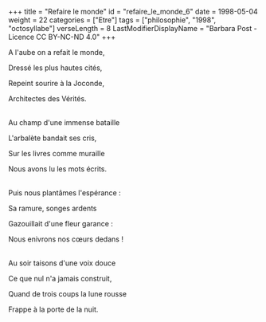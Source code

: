 +++
title = "Refaire le monde"
id = "refaire_le_monde_6"
date = 1998-05-04
weight = 22
categories = ["Etre"]
tags = ["philosophie", "1998", "octosyllabe"]
verseLength = 8
LastModifierDisplayName = "Barbara Post - Licence CC BY-NC-ND 4.0"
+++

A l'aube on a refait le monde,

Dressé les plus hautes cités,

Repeint sourire à la Joconde,

Architectes des Vérités.

 \
Au champ d'une immense bataille

L'arbalète bandait ses cris,

Sur les livres comme muraille

Nous avons lu les mots écrits.

 \
Puis nous plantâmes l'espérance :

Sa ramure, songes ardents

Gazouillait d'une fleur garance :

Nous enivrons nos cœurs dedans !

 \
Au soir taisons d'une voix douce

Ce que nul n'a jamais construit,

Quand de trois coups la lune rousse

Frappe à la porte de la nuit.
